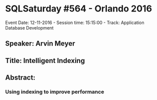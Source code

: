 # SQLSaturday #564 - Orlando 2016
Event Date: 12-11-2016 - Session time: 15:15:00 - Track: Application  Database Development
## Speaker: Arvin Meyer
## Title: Intelligent Indexing
## Abstract:
### Using indexing to improve performance
